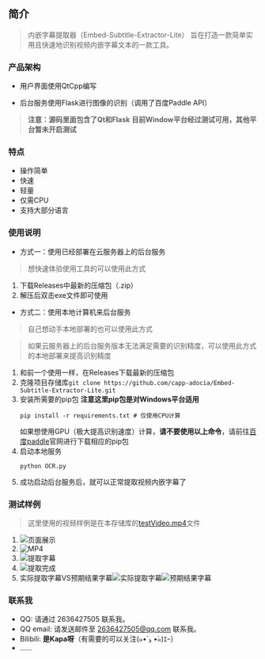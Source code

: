 ## 简介
> 内嵌字幕提取器（Embed-Subtitle-Extractor-Lite） 旨在打造一款简单实用且快速地识别视频内嵌字幕文本的一款工具。

### 产品架构
- 用户界面使用QtCpp编写

- 后台服务使用Flask进行图像的识别（调用了百度Paddle API）

> **注意：源码里面包含了Qt和Flask**
> **目前Window平台经过测试可用，其他平台暂未开启测试**

### 特点
- 操作简单
- 快速
- 轻量
- 仅需CPU
- 支持大部分语言

### 使用说明

- 方式一：使用已经部署在云服务器上的后台服务

> 想快速体验使用工具的可以使用此方式

  1. 下载Releases中最新的压缩包（.zip）
  2. 解压后双击exe文件即可使用

- 方式二：使用本地计算机来后台服务

> 自己想动手本地部署的也可以使用此方式

> 如果云服务器上的后台服务版本无法满足需要的识别精度，可以使用此方式的本地部署来提高识别精度

   1. 和前一个使用一样，在Releases下载最新的压缩包
   2. 克隆项目存储库`git clone https://github.com/capp-adocia/Embed-Subtitle-Extractor-Lite.git`
   3. 安装所需要的pip包
      **注意这里pip包是对Windows平台适用**
      ```
      pip install -r requirements.txt # 仅使用CPU计算
      ```
      如果想使用GPU（极大提高识别速度）计算，**请不要使用以上命令**，请前往[百度paddle](https://www.paddlepaddle.org.cn/)官网进行下载相应的pip包
   4. 启动本地服务
      ```
      python OCR.py
      ```
   5. 成功启动后台服务后，就可以正常提取视频内嵌字幕了

### 测试样例
> 这里使用的视频样例是在本存储库的[testVideo.mp4](ExtractSubtitle/Video)文件

1. ![页面展示]()
2. ![MP4]()
3. ![提取字幕]()
4. ![提取完成]()
5. 实际提取字幕VS预期结果字幕![实际提取字幕]()![预期结果字幕]()

### 联系我

-  QQ: 请通过 2636427505 联系我。
-  QQ email: 请发送邮件至 [2636427505@qq.com](https://mail.qq.com/) 联系我。
-  Bilibili: **是Kapa呀**（有需要的可以关注(๑•́ ₃ •̀๑)ｴｰ）
-  ......

